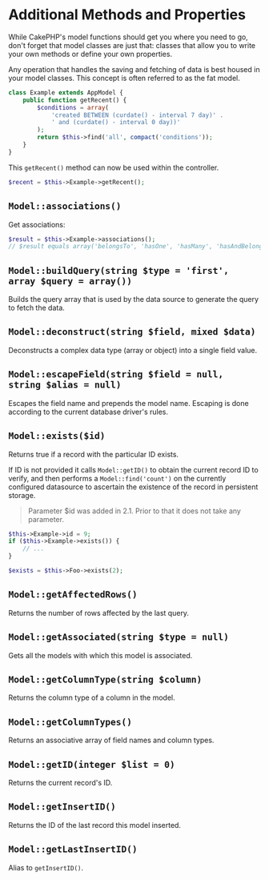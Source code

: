 # Additional Methods and Properties

While CakePHP's model functions should get you where you need to
go, don't forget that model classes are just that: classes that
allow you to write your own methods or define your own properties.

Any operation that handles the saving and fetching of data is best
housed in your model classes. This concept is often referred to as
the fat model.

``` php
class Example extends AppModel {
    public function getRecent() {
        $conditions = array(
            'created BETWEEN (curdate() - interval 7 day)' .
            ' and (curdate() - interval 0 day))'
        );
        return $this->find('all', compact('conditions'));
    }
}
```

This `getRecent()` method can now be used within the controller.

``` php
$recent = $this->Example->getRecent();
```

## `Model::associations()`

Get associations:

``` php
$result = $this->Example->associations();
// $result equals array('belongsTo', 'hasOne', 'hasMany', 'hasAndBelongsToMany')
```

## `Model::buildQuery(string $type = 'first', array $query = array())`

Builds the query array that is used by the data source to generate the query to
fetch the data.

## `Model::deconstruct(string $field, mixed $data)`

Deconstructs a complex data type (array or object) into a single field value.

## `Model::escapeField(string $field = null, string $alias = null)`

Escapes the field name and prepends the model name. Escaping is done according
to the current database driver's rules.

## `Model::exists($id)`

Returns true if a record with the particular ID exists.

If ID is not provided it calls `Model::getID()` to obtain the current record ID to verify, and
then performs a `Model::find('count')` on the currently configured datasource to
ascertain the existence of the record in persistent storage.

> Parameter \$id was added in 2.1. Prior to that it does not take any parameter.

``` php
$this->Example->id = 9;
if ($this->Example->exists()) {
    // ...
}

$exists = $this->Foo->exists(2);
```

## `Model::getAffectedRows()`

Returns the number of rows affected by the last query.

## `Model::getAssociated(string $type = null)`

Gets all the models with which this model is associated.

## `Model::getColumnType(string $column)`

Returns the column type of a column in the model.

## `Model::getColumnTypes()`

Returns an associative array of field names and column types.

## `Model::getID(integer $list = 0)`

Returns the current record's ID.

## `Model::getInsertID()`

Returns the ID of the last record this model inserted.

## `Model::getLastInsertID()`

Alias to `getInsertID()`.
